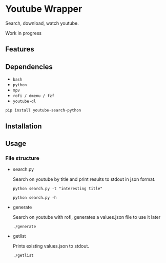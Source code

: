 # Youtube Wrapper

Search, download, watch youtube.

Work in progress

## Features

## Dependencies

- `bash`
- `python`
- `mpv`
- `rofi / dmenu / fzf `
- `youtube-dl`

`pip install youtube-search-python`

## Installation

## Usage

### File structure

- search.py

	Search on youtube by title and print results to stdout in json format.

	`python search.py -t "interesting title"`

	`python search.py -h`

- generate

	Search on youtube with rofi, generates a values.json file to use it later

	`./generate`

- getlist

	Prints existing values.json to stdout.

	`./getlist`
